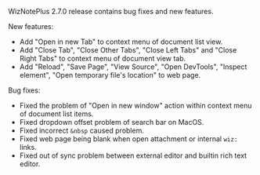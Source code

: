 WizNotePlus 2.7.0 release contains bug fixes and new features.

New features:

* Add "Open in new Tab" to context menu of document list view.
* Add "Close Tab", "Close Other Tabs", "Close Left Tabs" and "Close Right Tabs" to context menu of document view tab.
* Add "Reload", "Save Page", "View Source", "Open DevTools", "Inspect element", "Open temporary file's location" to web page.

Bug fixes:

* Fixed the problem of "Open in new window" action within context menu of document list items.
* Fixed dropdown offset problem of search bar on MacOS.
* Fixed incorrect `&nbsp` caused problem.
* Fixed web page being blank when open attachment or internal `wiz:` links.
* Fixed out of sync problem between external editor and builtin rich text editor.